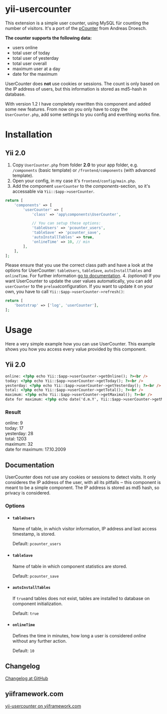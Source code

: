 # yii-usercounter

This extension is a simple user counter, using MySQL für counting the number of visitors. It's a port of the [pCounter](http://andreas.droesch.de/projekte/pcounter/) from Andreas Droesch.

**The counter supports the following data:**

* users online
* total user of today
* total user of yesterday
* total user overall
* maximum user at a day
* date for the maximum

UserCounter does **not** use cookies or sessions. The count is only based on the IP address of users, but this information is stored as md5-hash in database.

With version 1.2 I have completely rewritten this component and added some new features. From now on you only have to copy the `UserCounter.php`, add some settings to you config and everthing works fine.


# Installation

## Yii 2.0

1. Copy `UserCounter.php` from folder **2.0** to your app folder, e.g. `/components` (basic template) or `/frontend/components` (with advanced template).
2. Open your config, in my case it's `frontend/config/main.php`.
3. Add the component `userCounter` to the *components*-section, so it's accessable via `Yii::$app->userCounter`.
```php
return [
    'components' => [
        'userCounter' => [
            'class' => 'app\components\UserCounter',

            // You can setup these options:
            'tableUsers' => 'pcounter_users',
            'tableSave' => 'pcounter_save',
            'autoInstallTables' => true,
            'onlineTime' => 10, // min
        ],
    ],
];
```
Please ensure that you use the correct class path and have a look at the options for UserCounter: `tableUsers`, `tableSave`, `autoInstallTables` and `onlineTime`. For further information [go to documentation](#documentation).
4. *(optional)* If you want UserCounter to update the user values automatically, you can add `userCounter` to the `preload`configuration. If you want to update it on your own, you have to call `Yii::$app->userCounter->refresh()`:
```php
return [
	'bootstrap' => ['log', 'userCounter'],
];
```


# Usage

Here a very simple example how you can use UserCounter. This example shows you how you access every value provided by this component.

## Yii 2.0

```html
online: <?php echo Yii::$app->userCounter->getOnline(); ?><br />
today: <?php echo Yii::$app->userCounter->getToday(); ?><br />
yesterday: <?php echo Yii::$app->userCounter->getYesterday(); ?><br />
total: <?php echo Yii::$app->userCounter->getTotal(); ?><br />
maximum: <?php echo Yii::$app->userCounter->getMaximal(); ?><br />
date for maximum: <?php echo date('d.m.Y', Yii::$app->userCounter->getMaximalTime()); ?>
```

### Result

online: 9  
today: 17  
yesterday: 28  
total: 1203  
maximum: 32  
date for maximum: 17.10.2009


## Documentation

UserCounter does not use any cookies or sessions to detect visits. It only consideres the IP address of the user, with all its pitfalls ‒ this component is meant to be a simple component. The IP address is stored as md5 hash, so privacy is considered.

### Options

- #### `tableUsers`
    Name of table, in which visitor information, IP address and last access timestamp, is stored.

    Default: `pcounter_users`

- #### `tableSave`
    Name of table in which component statistics are stored.

    Default: `pcounter_save`

- #### `autoInstallTables`
    If `true`and tables does not exist, tables are installed to database on component initialization.

    Default: `true`

- #### `onlineTime`
    Defines the time in minutes, how long a user is considered *online* without any further action.

    Default: `10`


## Changelog

[Changelog at GitHub](https://github.com/armin-pfaeffle/yii-usercounter/tree/master/CHANGELOG.md)


## yiiframework.com

[yii-usercounter on yiiframework.com](http://www.yiiframework.com/extension/yii-usercounter/)
